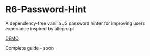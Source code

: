 # R6-Password-Hint

A dependency-free vanilla JS password hinter for improving users experiance inspired by allegro.pl

[DEMO](http://rainbow6.pl/R6PasswordHint/demo/)

Complete guide - soon